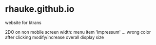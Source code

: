 # rhauke.github.io
website for ktrans

2DO
on non mobile screen width: 
  menu item 'Impressum' ... wrong color after clicking 
  modify/increase overall display size
